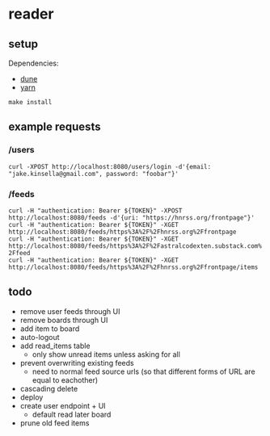# reader

## setup
Dependencies:
 - [dune](https://dune.build)
 - [yarn](https://yarnpkg.com)
  
  
`make install`  

## example requests

### /users
`curl -XPOST http://localhost:8080/users/login -d'{email: "jake.kinsella@gmail.com", password: "foobar"}'`  

### /feeds
`curl -H "authentication: Bearer ${TOKEN}" -XPOST http://localhost:8080/feeds -d'{uri: "https://hnrss.org/frontpage"}'`  
`curl -H "authentication: Bearer ${TOKEN}" -XGET http://localhost:8080/feeds/https%3A%2F%2Fhnrss.org%2Ffrontpage`  
`curl -H "authentication: Bearer ${TOKEN}" -XGET http://localhost:8080/feeds/https%3A%2F%2Fastralcodexten.substack.com%2Ffeed`  
`curl -H "authentication: Bearer ${TOKEN}" -XGET http://localhost:8080/feeds/https%3A%2F%2Fhnrss.org%2Ffrontpage/items`

## todo
 - remove user feeds through UI
 - remove boards through UI
 - add item to board
 - auto-logout
 - add read_items table
   - only show unread items unless asking for all
 - prevent overwriting existing feeds
   - need to normal feed source urls (so that different forms of URL are equal to eachother)
 - cascading delete
 - deploy
 - create user endpoint + UI
   - default read later board
 - prune old feed items
